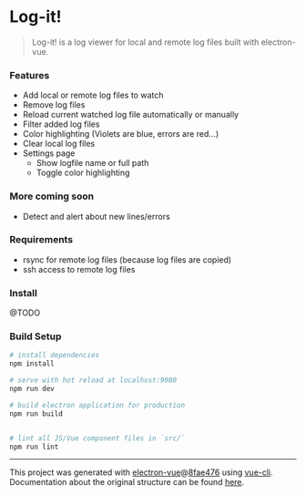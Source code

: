 # Log-it!

> Log-it! is a log viewer for local and remote log files built with electron-vue.

### Features
- Add local or remote log files to watch
- Remove log files
- Reload current watched log file automatically or manually
- Filter added log files
- Color highlighting (Violets are blue, errors are red...)
- Clear local log files
- Settings page
    - Show logfile name or full path
    - Toggle color highlighting

### More coming soon
- Detect and alert about new lines/errors

### Requirements
- rsync for remote log files (because log files are copied)
- ssh access to remote log files

### Install
@TODO

### Build Setup

``` bash
# install dependencies
npm install

# serve with hot reload at localhost:9080
npm run dev

# build electron application for production
npm run build


# lint all JS/Vue component files in `src/`
npm run lint

```

---

This project was generated with [electron-vue](https://github.com/SimulatedGREG/electron-vue)@[8fae476](https://github.com/SimulatedGREG/electron-vue/tree/8fae4763e9d225d3691b627e83b9e09b56f6c935) using [vue-cli](https://github.com/vuejs/vue-cli). Documentation about the original structure can be found [here](https://simulatedgreg.gitbooks.io/electron-vue/content/index.html).
